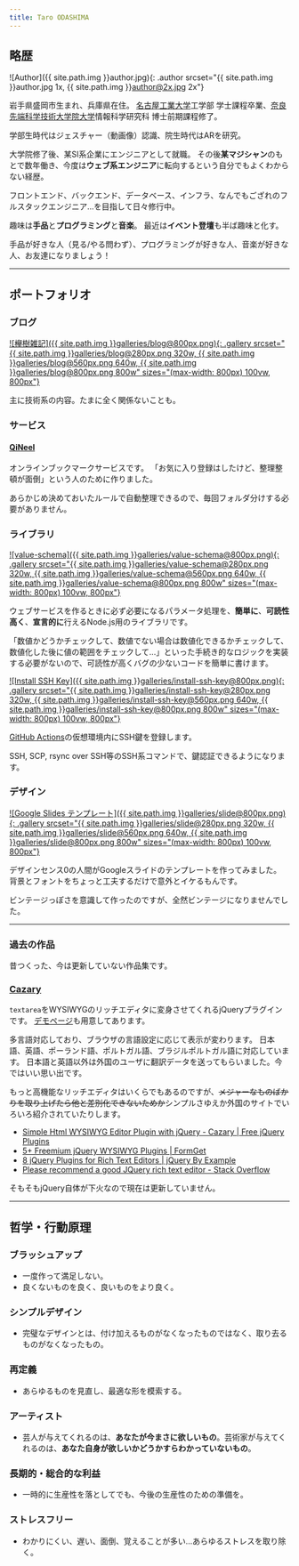 ```yaml
---
title: Taro ODASHIMA
---
```

## 略歴

![Author]({{ site.path.img }}author.jpg){: .author srcset="{{ site.path.img }}author.jpg 1x, {{ site.path.img }}author@2x.jpg 2x"}

岩手県盛岡市生まれ、兵庫県在住。
[名古屋工業大学](https://www.nitech.ac.jp/)工学部 学士課程卒業、[奈良先端科学技術大学院大学](http://www.naist.jp/)情報科学研究科 博士前期課程修了。

学部生時代はジェスチャー（動画像）認識、院生時代はARを研究。

大学院修了後、某SI系企業にエンジニアとして就職。
その後**某マジシャン**のもとで数年働き、今度は**ウェブ系エンジニア**に転向するという自分でもよくわからない経歴。

フロントエンド、バックエンド、データベース、インフラ、なんでもござれのフルスタックエンジニア…を目指して日々修行中。

趣味は**手品**と**プログラミング**と**音楽**。
最近は**イベント登壇**も半ば趣味と化す。

手品が好きな人（見る/やる問わず）、プログラミングが好きな人、音楽が好きな人、お友達になりましょう！

---

## ポートフォリオ

### ブログ

[![欅樹雑記]({{ site.path.img }}galleries/blog@800px.png){: .gallery srcset="{{ site.path.img }}galleries/blog@280px.png 320w, {{ site.path.img }}galleries/blog@560px.png 640w, {{ site.path.img }}galleries/blog@800px.png 800w" sizes="(max-width: 800px) 100vw, 800px"}](https://blog.zelkova.cc/)

主に技術系の内容。たまに全く関係ないことも。

### サービス

#### [QiNeel](https://qineel.com)

オンラインブックマークサービスです。
「お気に入り登録はしたけど、整理整頓が面倒」という人のために作りました。

あらかじめ決めておいたルールで自動整理できるので、毎回フォルダ分けする必要がありません。

### ライブラリ

[![value-schema]({{ site.path.img }}galleries/value-schema@800px.png){: .gallery srcset="{{ site.path.img }}galleries/value-schema@280px.png 320w, {{ site.path.img }}galleries/value-schema@560px.png 640w, {{ site.path.img }}galleries/value-schema@800px.png 800w" sizes="(max-width: 800px) 100vw, 800px"}](https://www.npmjs.com/package/value-schema)

ウェブサービスを作るときに必ず必要になるパラメータ処理を、**簡単に**、**可読性高く**、**宣言的に**行えるNode.js用のライブラリです。

「数値かどうかチェックして、数値でない場合は数値化できるかチェックして、数値化した後に値の範囲をチェックして…」といった手続き的なロジックを実装する必要がないので、可読性が高くバグの少ないコードを簡単に書けます。

[![Install SSH Key]({{ site.path.img }}galleries/install-ssh-key@800px.png){: .gallery srcset="{{ site.path.img }}galleries/install-ssh-key@280px.png 320w, {{ site.path.img }}galleries/install-ssh-key@560px.png 640w, {{ site.path.img }}galleries/install-ssh-key@800px.png 800w" sizes="(max-width: 800px) 100vw, 800px"}](https://github.com/marketplace/actions/install-ssh-key)

[GitHub Actions](https://help.github.com/ja/articles/about-github-actions)の仮想環境内にSSH鍵を登録します。

SSH, SCP, rsync over SSH等のSSH系コマンドで、鍵認証できるようになります。

### デザイン

[![Google Slides テンプレート]({{ site.path.img }}galleries/slide@800px.png){: .gallery srcset="{{ site.path.img }}galleries/slide@280px.png 320w, {{ site.path.img }}galleries/slide@560px.png 640w, {{ site.path.img }}galleries/slide@800px.png 800w" sizes="(max-width: 800px) 100vw, 800px"}](https://docs.google.com/presentation/d/1CKcu-bZdQ6zQevIFVKtMqiKlnxQMGP9anAR2B_s39Vo)

デザインセンス0の人間がGoogleスライドのテンプレートを作ってみました。
背景とフォントをちょっと工夫するだけで意外とイケるもんです。

ビンテージっぽさを意識して作ったのですが、全然ビンテージになりませんでした。

---

### 過去の作品

昔つくった、今は更新していない作品集です。

### [Cazary](https://shimataro.me/cazary/)

`textarea`をWYSIWYGのリッチエディタに変身させてくれるjQueryプラグインです。
[デモページ](https://shimataro.me/cazary/demo.html)も用意してあります。

多言語対応しており、ブラウザの言語設定に応じて表示が変わります。
日本語、英語、ポーランド語、ポルトガル語、ブラジルポルトガル語に対応しています。
日本語と英語以外は外国のユーザに翻訳データを送ってもらいました。今ではいい思い出です。

もっと高機能なリッチエディタはいくらでもあるのですが、~~メジャーなものばかりを取り上げたら他と差別化できないためか~~シンプルさゆえか外国のサイトでいろいろ紹介されていたりします。

* [Simple Html WYSIWYG Editor Plugin with jQuery - Cazary | Free jQuery Plugins](https://www.jqueryscript.net/text/Simple-Html-WYSIWYG-Editor-Plugin-with-jQuery-Cazary.html)
* [5+ Freemium jQuery WYSIWYG Plugins | FormGet](https://www.formget.com/jquery-wysiwyg-plugins/)
* [8 jQuery Plugins for Rich Text Editors | jQuery By Example](http://www.jquerybyexample.net/2017/04/8-jquery-plugins-for-rich-text-editors.html)
* [Please recommend a good JQuery rich text editor - Stack Overflow](https://stackoverflow.com/questions/1901546/please-recommend-a-good-jquery-rich-text-editor)

そもそもjQuery自体が下火なので現在は更新していません。

---

## 哲学・行動原理

### ブラッシュアップ

* 一度作って満足しない。
* 良くないものを良く、良いものをより良く。

### シンプルデザイン

* 完璧なデザインとは、付け加えるものがなくなったものではなく、取り去るものがなくなったもの。

### 再定義

* あらゆるものを見直し、最適な形を模索する。

### アーティスト

* 芸人が与えてくれるのは、**あなたが今まさに欲しいもの**。芸術家が与えてくれるのは、**あなた自身が欲しいかどうかすらわかっていないもの**。

### 長期的・総合的な利益

* 一時的に生産性を落としてでも、今後の生産性のための準備を。

### ストレスフリー

* わかりにくい、遅い、面倒、覚えることが多い…あらゆるストレスを取り除く。
